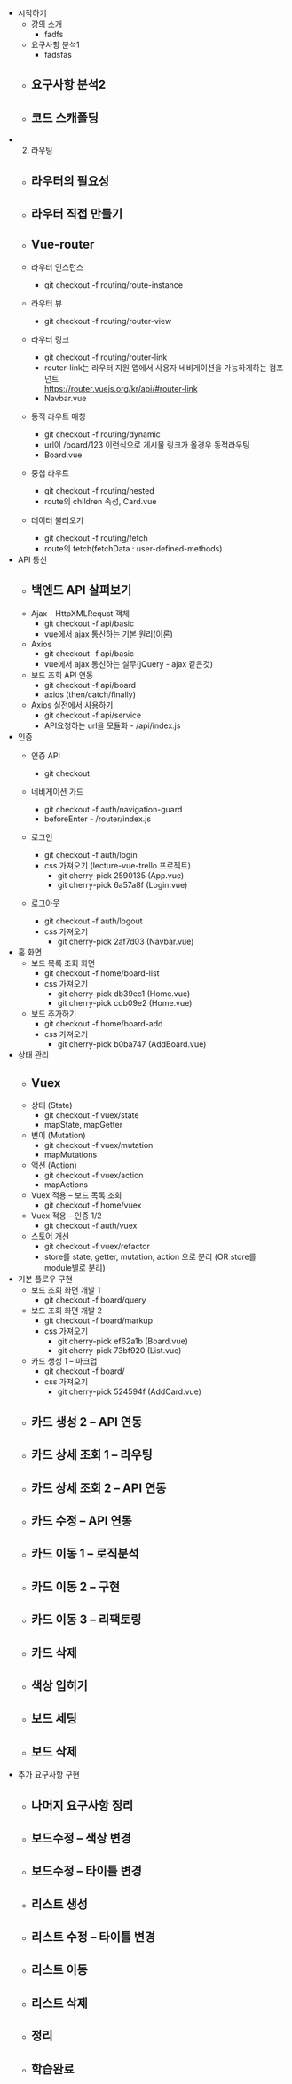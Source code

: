 
- 시작하기
  - 강의 소개
    - fadfs
  - 요구사항 분석1
    - fadsfas
  - 요구사항 분석2
    - 
  - 코드 스캐폴딩
    - 
- 2. 라우팅
  - 라우터의 필요성
    - 
  - 라우터 직접 만들기
    - 
  - Vue-router
    - 
  - 라우터 인스턴스
    - git checkout -f routing/route-instance
  - 라우터 뷰
    - git checkout -f routing/router-view
  - 라우터 링크
    - git checkout -f routing/router-link
    - router-link는 라우터 지원 앱에서 사용자 네비게이션을 가능하게하는 컴포넌트<br>
    https://router.vuejs.org/kr/api/#router-link
    - Navbar.vue
    
  - 동적 라우트 매칭
    - git checkout -f routing/dynamic
    - url이 /board/123 이런식으로 게시물 링크가 올경우 동적라우팅
    - Board.vue
  - 중첩 라우트
    - git checkout -f routing/nested
    - route의 children 속성, Card.vue
  - 데이터 불러오기
    - git checkout -f routing/fetch
    - route의 fetch(fetchData : user-defined-methods)
- API 통신
  - 백엔드 API 살펴보기
    - 
  - Ajax – HttpXMLRequst 객체
    - git checkout -f api/basic
    - vue에서 ajax 통신하는 기본 원리(이론)
  - Axios
    - git checkout -f api/basic
    - vue에서 ajax 통신하는 실무(jQuery - ajax 같은것)
  - 보드 조회 API 연동
    - git checkout -f api/board
    - axios (then/catch/finally)
  - Axios 실전에서 사용하기
    - git checkout -f api/service
    - API요청하는 url을 모듈화 - /api/index.js
- 인증
  - 인증 API
    - git checkout
  - 네비게이션 가드
    - git checkout -f auth/navigation-guard
    - beforeEnter - /router/index.js
  - 로그인
    - git checkout -f auth/login
    - css 가져오기 (lecture-vue-trello 프로젝트)
      - git cherry-pick 2590135         (App.vue)
      - git cherry-pick 6a57a8f         (Login.vue)
      
  - 로그아웃
    - git checkout -f auth/logout
    - css 가져오기
      - git cherry-pick 2af7d03         (Navbar.vue)
- 홈 화면
  - 보드 목록 조회 화면
    - git checkout -f home/board-list
    - css 가져오기
      - git cherry-pick db39ec1         (Home.vue)
      - git cherry-pick cdb09e2         (Home.vue)
  - 보드 추가하기
    - git checkout -f home/board-add
    - css 가져오기
      - git cherry-pick b0ba747         (AddBoard.vue)
- 상태 관리
  - Vuex
    - 
  - 상태 (State)
    - git checkout -f vuex/state
    - mapState, mapGetter
  - 변이 (Mutation)
    - git checkout -f vuex/mutation
    - mapMutations
  - 액션 (Action)
    - git checkout -f vuex/action
    - mapActions
  - Vuex 적용 – 보드 목록 조회
    - git checkout -f home/vuex
  - Vuex 적용 – 인증 1/2
    - git checkout -f auth/vuex
  - 스토어 개선
    - git checkout -f vuex/refactor
    - store를 state, getter, mutation, action 으로 분리 (OR store를 module별로 분리)
- 기본 플로우 구현
  - 보드 조회 화면 개발 1
    - git checkout -f board/query
  - 보드 조회 화면 개발 2
    - git checkout -f board/markup
    - css 가져오기
      - git cherry-pick ef62a1b         (Board.vue)
      - git cherry-pick 73bf920         (List.vue)
  - 카드 생성 1 – 마크업
    - git checkout -f board/
    - css 가져오기
      - git cherry-pick 524594f         (AddCard.vue)
  - 카드 생성 2 – API 연동
    - 
  - 카드 상세 조회 1 – 라우팅
    - 
  - 카드 상세 조회 2 – API 연동
    - 
  - 카드 수정 – API 연동
    - 
  - 카드 이동 1 – 로직분석
    - 
  - 카드 이동 2 – 구현
    - 
  - 카드 이동 3 – 리팩토링
    - 
  - 카드 삭제
    - 
  - 색상 입히기
    - 
  - 보드 세팅
    - 
  - 보드 삭제
    - 
- 추가 요구사항 구현
  - 나머지 요구사항 정리
    - 
  - 보드수정 – 색상 변경
    - 
  - 보드수정 – 타이틀 변경
    - 
  - 리스트 생성
    - 
  - 리스트 수정 – 타이틀 변경
    - 
  - 리스트 이동
    - 
  - 리스트 삭제
    - 
  - 정리
    - 
  - 학습완료
    - 